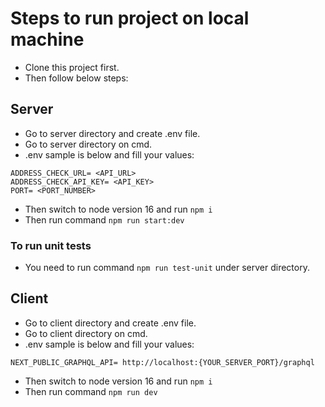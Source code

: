 # Steps to run project on local machine
* Clone this project first.
* Then follow below steps:

## Server
* Go to server directory and create .env file.
* Go to server directory on cmd.
* .env sample is below and fill your values:
```
ADDRESS_CHECK_URL= <API_URL>
ADDRESS_CHECK_API_KEY= <API_KEY>
PORT= <PORT_NUMBER>
```
* Then switch to node version 16 and run `npm i`
* Then run command `npm run start:dev`

### To run unit tests
* You need to run command `npm run test-unit` under server directory.

## Client
* Go to client directory and create .env file.
* Go to client directory on cmd.
* .env sample is below and fill your values:
```
NEXT_PUBLIC_GRAPHQL_API= http://localhost:{YOUR_SERVER_PORT}/graphql
```
* Then switch to node version 16 and run `npm i`
* Then run command `npm run dev`